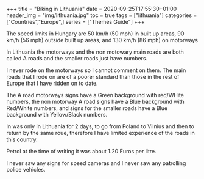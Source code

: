 +++
title = "Biking in Lithuania"
date = 2020-09-25T17:55:30+01:00
header_img = "img/lithuania.jpg"
toc = true
tags = ["lithuania"]
categories = ["Countries","Europe",]
series = ["Themes Guide"]
+++

The speed limits in Hungary are 50 km/h (50 mph) in built up areas, 90 km/h (56 mph) outside built up areas, and 130 km/h (86 mph) on motorways

In Lithuania the motorways and the non motowary main roads are both called A roads and the smaller roads just have numbers.

I never rode on the motorways so I cannot comment on them. The main roads that I rode on are of a poorer standard than those in the rest of Europe that I have ridden on to date.

The A road motorways signs have a Green background with red/WHite numbers, the non motorway A road signs have a Blue background with Red/White numbers, and signs for the smaller roads have a Blue background with Yellow/Black numbers.

In was only in Lithuania for 2 days, to go from Poland to Vilnius and then to return by the same roue, therefore I have limited experience of the roads in this country.

Petrol at the time of writing it was about 1.20 Euros per litre.

I never saw any signs for speed cameras and I never saw any patrolling police vehicles.